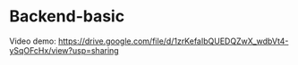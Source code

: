 # Backend-basic

Video demo: https://drive.google.com/file/d/1zrKefaIbQUEDQZwX_wdbVt4-ySqOFcHx/view?usp=sharing
